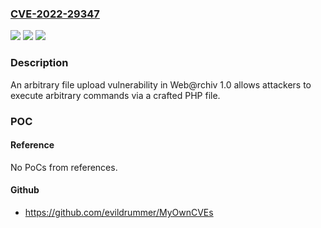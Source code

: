 ### [CVE-2022-29347](https://cve.mitre.org/cgi-bin/cvename.cgi?name=CVE-2022-29347)
![](https://img.shields.io/static/v1?label=Product&message=n%2Fa&color=blue)
![](https://img.shields.io/static/v1?label=Version&message=n%2Fa&color=blue)
![](https://img.shields.io/static/v1?label=Vulnerability&message=n%2Fa&color=brighgreen)

### Description

An arbitrary file upload vulnerability in Web@rchiv 1.0 allows attackers to execute arbitrary commands via a crafted PHP file.

### POC

#### Reference
No PoCs from references.

#### Github
- https://github.com/evildrummer/MyOwnCVEs

